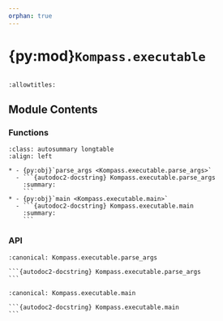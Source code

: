 ```yaml
---
orphan: true
---
```


# {py:mod}`Kompass.executable`

```{py:module} Kompass.executable
```

```{autodoc2-docstring} Kompass.executable
:allowtitles:
```

## Module Contents

### Functions

````{list-table}
:class: autosummary longtable
:align: left

* - {py:obj}`parse_args <Kompass.executable.parse_args>`
  - ```{autodoc2-docstring} Kompass.executable.parse_args
    :summary:
    ```
* - {py:obj}`main <Kompass.executable.main>`
  - ```{autodoc2-docstring} Kompass.executable.main
    :summary:
    ```
````

### API

````{py:function} parse_args() -> tuple[argparse.Namespace, list[str]]
:canonical: Kompass.executable.parse_args

```{autodoc2-docstring} Kompass.executable.parse_args
```
````

````{py:function} main(args=None)
:canonical: Kompass.executable.main

```{autodoc2-docstring} Kompass.executable.main
```
````
